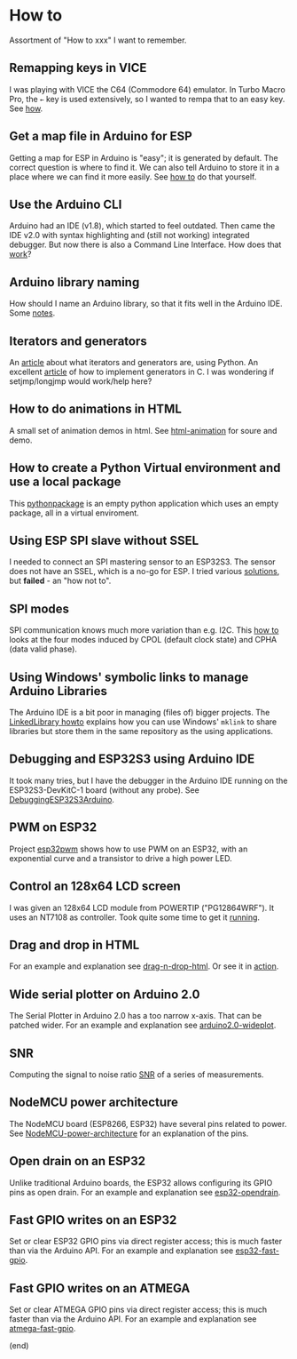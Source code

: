 # How to
Assortment of "How to xxx" I want to remember.

## Remapping keys in VICE

I was playing with VICE the C64 (Commodore 64) emulator.
In Turbo Macro Pro, the `←` key is used extensively, so I wanted to rempa that to an easy key.
See [how](ESP-map-file/readme.md).

## Get a map file in Arduino for ESP

Getting a map for ESP in Arduino is "easy"; it is generated by default.
The correct question is where to find it.
We can also tell Arduino to store it in a place where we can find it more easily.
See [how to](ViceKeyboardRemap/readme.md) do that yourself.


## Use the Arduino CLI

Arduino had an IDE (v1.8), which started to feel outdated.
Then came the IDE v2.0 with syntax highlighting and (still not working) integrated debugger.
But now there is also a Command Line Interface.
How does that [work](Arduino-CLI/readme.md)?


## Arduino library naming

How should I name an Arduino library, so that it fits well in the Arduino IDE.
Some [notes](ArduinoLibraryNaming/ArduinoLibraryNaming.md).


## Iterators and generators

An [article](https://github.com/maarten-pennings/Lego-Mindstorms/tree/main/ms4/multitask/iteratorstudy) about what iterators and generators are, using Python.
An excellent [article](https://btmc.substack.com/p/implementing-generators-yield-in) of how to implement generators in C. I was wondering if setjmp/longjmp would work/help here?


## How to do animations in HTML
A small set of animation demos in html.
See [html-animation](html-animation/readme.md) for soure and demo.


## How to create a Python Virtual environment and use a local package
This [pythonpackage](pythonpackage/readme.md) is an empty 
python application which uses an empty package,
all in a virtual enviroment.


## Using ESP SPI slave without SSEL
I needed to connect an SPI mastering sensor to an ESP32S3.
The sensor does not have an SSEL, which is a no-go for ESP.
I tried various [solutions](spitest), but **failed** - an "how not to".


## SPI modes
SPI communication knows much more variation than e.g. I2C.
This [how to](SPImodes/readme.md) looks at the four modes induced
by CPOL (default clock state) and CPHA (data valid phase).


## Using Windows' symbolic links to manage Arduino Libraries
The Arduino IDE is a bit poor in managing (files of) bigger projects.
The [LinkedLibrary howto](LinkedLibrary/readme.md) explains how you can use Windows' `mklink` to
share libraries but store them in the same repository as the using applications.


## Debugging and ESP32S3 using Arduino IDE
It took many tries, but I have the debugger in the Arduino IDE
running on the ESP32S3-DevKitC-1 board (without any probe).
See [DebuggingESP32S3Arduino](DebuggingESP32S3Arduino/DebuggingESP32S3Arduino.md).


## PWM on ESP32
Project [esp32pwm](esp32pwm/readme.md) shows how to use PWM on an ESP32, 
with an exponential curve and a transistor to drive a high power LED.


## Control an 128x64 LCD screen
I was given an 128x64 LCD module from POWERTIP ("PG12864WRF"). It uses an NT7108 as controller.
Took quite some time to get it [running](NT7108-12864LCD/NT7108-12864LCD.md).


## Drag and drop in HTML
For an example and explanation see [drag-n-drop-html](drag-n-drop-html/readme.md).
Or see it in [action](https://htmlpreview.github.io/?https://github.com/maarten-pennings/howto/blob/main/drag-n-drop-html/drag-n-drop-html.html).


## Wide serial plotter on Arduino 2.0
The Serial Plotter in Arduino 2.0 has a too narrow x-axis. That can be patched wider.
For an example and explanation see [arduino2.0-wideplot](arduino2.0-wideplot/arduino2.0-wideplot.md).


## SNR
Computing the signal to noise ratio [SNR](snr/snr.md) of a series of measurements.


## NodeMCU power architecture
The NodeMCU board (ESP8266, ESP32) have several pins related to power.
See [NodeMCU-power-architecture](NodeMCU-power-architecture/NodeMCU-power-architecture.md) for an explanation of the pins.


## Open drain on an ESP32
Unlike traditional Arduino boards, the ESP32 allows configuring its GPIO pins as open drain. 
For an example and explanation see [esp32-opendrain](esp32-opendrain/esp32-opendrain.md).


## Fast GPIO writes on an ESP32
Set or clear ESP32 GPIO pins via direct register access; this is much faster than via the Arduino API.
For an example and explanation see [esp32-fast-gpio](esp32-fast-gpio/esp32-fast-gpio.md).


## Fast GPIO writes on an ATMEGA
Set or clear ATMEGA GPIO pins via direct register access; this is much faster than via the Arduino API.
For an example and explanation see [atmega-fast-gpio](atmega-fast-gpio/atmega-fast-gpio.md).


(end)
